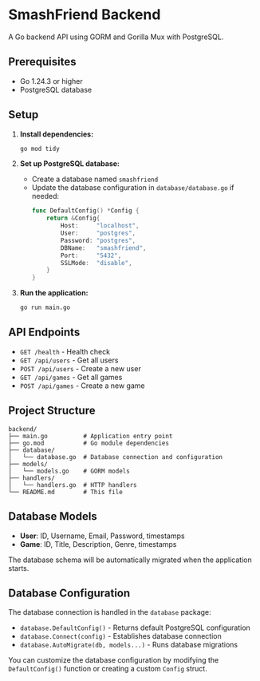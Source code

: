 # SmashFriend Backend

A Go backend API using GORM and Gorilla Mux with PostgreSQL.

## Prerequisites

-   Go 1.24.3 or higher
-   PostgreSQL database

## Setup

1. **Install dependencies:**

    ```bash
    go mod tidy
    ```

2. **Set up PostgreSQL database:**

    - Create a database named `smashfriend`
    - Update the database configuration in `database/database.go` if needed:
        ```go
        func DefaultConfig() *Config {
            return &Config{
                Host:     "localhost",
                User:     "postgres",
                Password: "postgres",
                DBName:   "smashfriend",
                Port:     "5432",
                SSLMode:  "disable",
            }
        }
        ```

3. **Run the application:**
    ```bash
    go run main.go
    ```

## API Endpoints

-   `GET /health` - Health check
-   `GET /api/users` - Get all users
-   `POST /api/users` - Create a new user
-   `GET /api/games` - Get all games
-   `POST /api/games` - Create a new game

## Project Structure

```
backend/
├── main.go          # Application entry point
├── go.mod           # Go module dependencies
├── database/
│   └── database.go  # Database connection and configuration
├── models/
│   └── models.go    # GORM models
├── handlers/
│   └── handlers.go  # HTTP handlers
└── README.md        # This file
```

## Database Models

-   **User**: ID, Username, Email, Password, timestamps
-   **Game**: ID, Title, Description, Genre, timestamps

The database schema will be automatically migrated when the application starts.

## Database Configuration

The database connection is handled in the `database` package:

-   `database.DefaultConfig()` - Returns default PostgreSQL configuration
-   `database.Connect(config)` - Establishes database connection
-   `database.AutoMigrate(db, models...)` - Runs database migrations

You can customize the database configuration by modifying the `DefaultConfig()` function or creating a custom `Config` struct.
